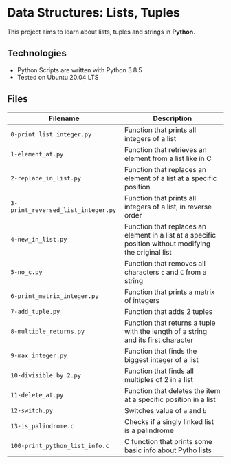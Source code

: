 # Data Structures: Lists, Tuples

This project aims to learn about lists, tuples and strings in **Python**.

## Technologies
* Python Scripts are written with Python 3.8.5
* Tested on Ubuntu 20.04 LTS

## Files
| Filename                     | Description |
| --------                     | ----------- |
| `0-print_list_integer.py`    | Function that prints all integers of a list |
| `1-element_at.py`            | Function that retrieves an element from a list like in C |
| `2-replace_in_list.py`       | Function that replaces an element of a list at a specific position |
| `3-print_reversed_list_integer.py` | Function that prints all integers of a list, in reverse order |
| `4-new_in_list.py`           | Function that replaces an element in a list at a specific position without modifying the original list |
| `5-no_c.py`                  | Function that removes all characters `c` and `C` from a string |
| `6-print_matrix_integer.py`  | Function that prints a matrix of integers |
| `7-add_tuple.py`             | Function that adds 2 tuples |
| `8-multiple_returns.py`      | Function that returns a tuple with the length of a string and its first character |
| `9-max_integer.py`           | Function that finds the biggest integer of a list |
| `10-divisible_by_2.py`       | Function that finds all multiples of 2 in a list |
| `11-delete_at.py`            | Function that deletes the item at a specific position in a list |
| `12-switch.py`               | Switches value of `a` and `b` |
| `13-is_palindrome.c`         | Checks if a singly linked list is a palindrome |
| `100-print_python_list_info.c` | C function that prints some basic info about Pytho lists |

